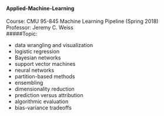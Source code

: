 #### Applied-Machine-Learning
Course: CMU 95-845 Machine Learning Pipeline (Spring 2018)  
Professor: Jeremy C. Weiss  
#####Topic: 
* data wrangling and visualization  
* logistic regression
* Bayesian networks  
* support vector machines
* neural networks
* partition-based methods
* ensembling
* dimensionality reduction
* prediction versus attribution
* algorithmic evaluation
* bias-variance tradeoffs







